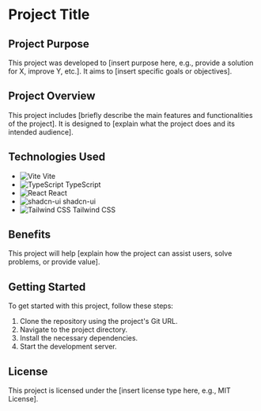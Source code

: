# Project Title

## Project Purpose
This project was developed to [insert purpose here, e.g., provide a solution for X, improve Y, etc.]. It aims to [insert specific goals or objectives].

## Project Overview
This project includes [briefly describe the main features and functionalities of the project]. It is designed to [explain what the project does and its intended audience].

## Technologies Used
- ![Vite](https://vitejs.dev/logo.svg) Vite
- ![TypeScript](https://www.typescriptlang.org/assets/images/icons/apple-touch-icon-120x120.png) TypeScript
- ![React](https://reactjs.org/logo-og.png) React
- ![shadcn-ui](https://shadcn.dev/logo.png) shadcn-ui
- ![Tailwind CSS](https://tailwindcss.com/img/tailwindcss-logo.svg) Tailwind CSS

## Benefits
This project will help [explain how the project can assist users, solve problems, or provide value].

## Getting Started
To get started with this project, follow these steps:
1. Clone the repository using the project's Git URL.
2. Navigate to the project directory.
3. Install the necessary dependencies.
4. Start the development server.

## License
This project is licensed under the [insert license type here, e.g., MIT License].
